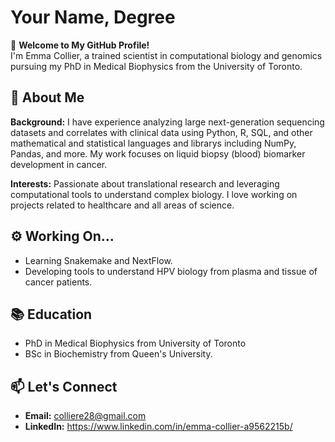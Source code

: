 # Your Name, Degree  
🏡 **Welcome to My GitHub Profile!**  
I'm Emma Collier, a trained scientist in computational biology and genomics pursuing my PhD in Medical Biophysics from the University of Toronto.

## 🌊 About Me  
**Background:** I have experience analyzing large next-generation sequencing datasets and correlates with clinical data using Python, R, SQL, and other mathematical and statistical languages and librarys including NumPy, Pandas, and more. My work focuses on liquid biopsy (blood) biomarker development in cancer.  

**Interests:** Passionate about translational research and leveraging computational tools to understand complex biology. I love working on projects related to healthcare and all areas of science.  

## ⚙️ Working On...  
- Learning Snakemake and NextFlow.  
- Developing tools to understand HPV biology from plasma and tissue of cancer patients.  

## 📚 Education  
- PhD in Medical Biophysics from University of Toronto 
- BSc in Biochemistry from Queen's University. 

## 📫 Let's Connect  
- **Email:** colliere28@gmail.com  
- **LinkedIn:** https://www.linkedin.com/in/emma-collier-a9562215b/ 
